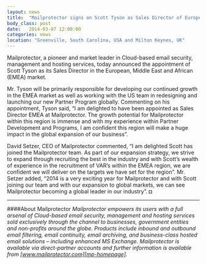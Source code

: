 ```yaml
---
layout: news
title:  "Mailprotector signs on Scott Tyson as Sales Director of Europe and EMEA markets"
body_class: post
date:   2014-03-07 12:00:00
categories: news
location: "Greenville, South Carolina, USA and Milton Keynes, UK"
---
```

              
Mailprotector, a pioneer and market leader in Cloud-based email security, management and hosting services, today announced the appointment of Scott Tyson as its Sales Director in the European, Middle East and African (EMEA) market.

Mr. Tyson will be primarily responsible for developing our continued growth in the EMEA market as well as working with the US team in redesigning and launching our new Partner Program globally. Commenting on his appointment, Tyson said, “I am delighted to have been appointed as Sales Director EMEA at Mailprotector. The growth potential for Mailprotector within this region is immense and with my experience within Partner Development and Programs, I am confident this region will make a huge impact in the global expansion of our business”.

David Setzer, CEO of Mailprotector commented, “I am delighted Scott has joined the Mailprotector team. As part of our expansion strategy, we strive to expand through recruiting the best in the industry and with Scott’s wealth of experience in the recruitment of VAR’s within the EMEA region, we are confident we will deliver on the targets we have set for the region”.
Mr. Setzer added, “2014 is a very exciting year for Mailprotector and with Scott joining our team and with our expansion to global markets, we can see Mailprotector becoming a global leader in our industry”. &#9688;

***

####About Mailprotector
*Mailprotector empowers its users with a full arsenal of Cloud-based email security, management and hosting services sold exclusively through the channel to businesses, government entities and non-profits around the globe. Products include inbound and outbound email filtering, email continuity, email archiving, and business-class hosted email solutions – including enhanced MS Exchange. Mailprotector is available via direct-partner accounts and further information is available from [www.mailprotector.com][mp-homepage].*

[mp-homepage]: http://www.mailprotector.co.uk


